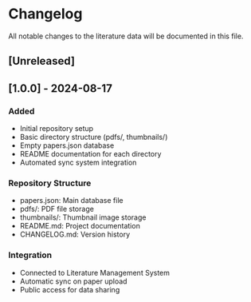 # Changelog

All notable changes to the literature data will be documented in this file.

## [Unreleased]

## [1.0.0] - 2024-08-17

### Added
- Initial repository setup
- Basic directory structure (pdfs/, thumbnails/)  
- Empty papers.json database
- README documentation for each directory
- Automated sync system integration

### Repository Structure
- papers.json: Main database file
- pdfs/: PDF file storage
- thumbnails/: Thumbnail image storage
- README.md: Project documentation
- CHANGELOG.md: Version history

### Integration
- Connected to Literature Management System
- Automatic sync on paper upload
- Public access for data sharing